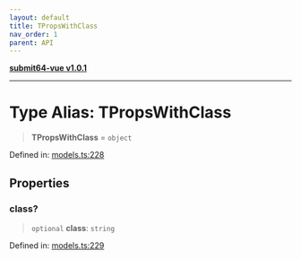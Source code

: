 ```yaml
---
layout: default
title: TPropsWithClass
nav_order: 1
parent: API
---
```


[**submit64-vue v1.0.1**](../README.md)

***

# Type Alias: TPropsWithClass

> **TPropsWithClass** = `object`

Defined in: [models.ts:228](https://github.com/CHUReimsDSN/Submit64-Vue/blob/b0ac49071bd835942dbc5de42858809d4b23b034/src/models.ts#L228)

## Properties

### class?

> `optional` **class**: `string`

Defined in: [models.ts:229](https://github.com/CHUReimsDSN/Submit64-Vue/blob/b0ac49071bd835942dbc5de42858809d4b23b034/src/models.ts#L229)
